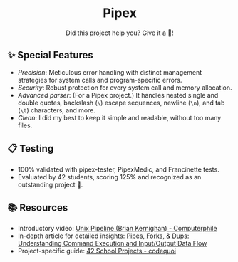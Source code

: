 <h1 align="center">
	Pipex
</h1>
<p align="center">
	Did this project help you? Give it a 🌟!
</p>

## ✨ Special Features
- *Precision*: Meticulous error handling with distinct management strategies for system calls and program-specific errors.
- *Security*: Robust protection for every system call and memory allocation.
- *Advanced parser*: (For a Pipex project.) It handles nested single and double quotes, backslash (`\`) escape sequences, newline (`\n`), and tab (`\t`) characters, and more.
- *Clean*: I did my best to keep it simple and readable, without too many files.

## 📋 Testing
- 100% validated with pipex-tester, PipexMedic, and Francinette tests.
- Evaluated by 42 students, scoring 125% and recognized as an outstanding project 🎉.

## 📚 Resources  
- Introductory video: [Unix Pipeline (Brian Kernighan) - Computerphile](https://www.youtube.com/watch?v=bKzonnwoR2I)
- In-depth article for detailed insights: [Pipes, Forks, & Dups: Understanding Command Execution and Input/Output Data Flow](https://www.rozmichelle.com/pipes-forks-dups/)
- Project-specific guide: [42 School Projects - codequoi](https://www.codequoi.com/en/why-i-no-longer-write-articles-about-42-school-projects/)
